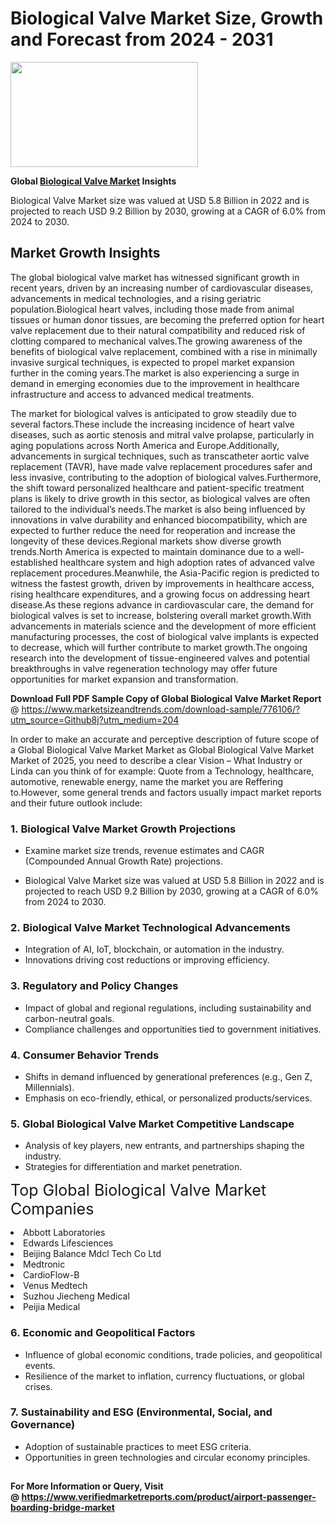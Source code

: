 <H1>Biological Valve Market Size, Growth and Forecast from 2024 - 2031</H1><img class="aligncenter size-medium wp-image-584254" src="https://thirdeyenews.in/wp-content/uploads/2024/09/Global-Market-Research-300x168.jpeg" alt="" width="300" height="168" /><p><strong>Global&nbsp;<a href="https://www.marketsizeandtrends.com/download-sample/776106/?utm_source=Github8j?utm_medium=204">Biological Valve Market</a> Insights</strong></p><p>Biological Valve Market size was valued at USD 5.8 Billion in 2022 and is projected to reach USD 9.2 Billion by 2030, growing at a CAGR of 6.0% from 2024 to 2030.</p><p><h2>Market Growth Insights</h2> <p>The global biological valve market has witnessed significant growth in recent years, driven by an increasing number of cardiovascular diseases, advancements in medical technologies, and a rising geriatric population.Biological heart valves, including those made from animal tissues or human donor tissues, are becoming the preferred option for heart valve replacement due to their natural compatibility and reduced risk of clotting compared to mechanical valves.The growing awareness of the benefits of biological valve replacement, combined with a rise in minimally invasive surgical techniques, is expected to propel market expansion further in the coming years.The market is also experiencing a surge in demand in emerging economies due to the improvement in healthcare infrastructure and access to advanced medical treatments.</p> <p>The market for biological valves is anticipated to grow steadily due to several factors.These include the increasing incidence of heart valve diseases, such as aortic stenosis and mitral valve prolapse, particularly in aging populations across North America and Europe.Additionally, advancements in surgical techniques, such as transcatheter aortic valve replacement (TAVR), have made valve replacement procedures safer and less invasive, contributing to the adoption of biological valves.Furthermore, the shift toward personalized healthcare and patient-specific treatment plans is likely to drive growth in this sector, as biological valves are often tailored to the individual’s needs.The market is also being influenced by innovations in valve durability and enhanced biocompatibility, which are expected to further reduce the need for reoperation and increase the longevity of these devices.Regional markets show diverse growth trends.North America is expected to maintain dominance due to a well-established healthcare system and high adoption rates of advanced valve replacement procedures.Meanwhile, the Asia-Pacific region is predicted to witness the fastest growth, driven by improvements in healthcare access, rising healthcare expenditures, and a growing focus on addressing heart disease.As these regions advance in cardiovascular care, the demand for biological valves is set to increase, bolstering overall market growth.With advancements in materials science and the development of more efficient manufacturing processes, the cost of biological valve implants is expected to decrease, which will further contribute to market growth.The ongoing research into the development of tissue-engineered valves and potential breakthroughs in valve regeneration technology may offer future opportunities for market expansion and transformation.<p><span class=""><strong>Download Full PDF Sample Copy of Global Biological Valve Market Report</strong> @ <a href="https://www.marketsizeandtrends.com/download-sample/776106/?utm_source=Github8j?utm_medium=204" target="_blank">https://www.marketsizeandtrends.com/download-sample/776106/?utm_source=Github8j?utm_medium=204</a></span></p><p>In order to make an accurate and perceptive description of future scope of a Global&nbsp;Biological Valve Market Market as Global&nbsp;Biological Valve Market Market of 2025, you need to describe a clear Vision &ndash; What Industry or Linda can you think of for example: Quote from a Technology, healthcare, automotive, renewable energy, name the market you are Reffering to.However, some general trends and factors usually impact market reports and their future outlook include:</p><h3>1.&nbsp;<strong>Biological Valve Market Growth Projections</strong></h3><ul><li>Examine market size trends, revenue estimates and CAGR (Compounded Annual Growth Rate) projections.</li><li><p>Biological Valve Market size was valued at USD 5.8 Billion in 2022 and is projected to reach USD 9.2 Billion by 2030, growing at a CAGR of 6.0% from 2024 to 2030.</p></li></ul><h3>2.&nbsp;<strong>Biological Valve Market Technological Advancements</strong></h3><ul><li>Integration of AI, IoT, blockchain, or automation in the industry.</li><li>Innovations driving cost reductions or improving efficiency.</li></ul><h3>3.&nbsp;<strong>Regulatory and Policy Changes</strong></h3><ul><li>Impact of global and regional regulations, including sustainability and carbon-neutral goals.</li><li>Compliance challenges and opportunities tied to government initiatives.</li></ul><h3>4.&nbsp;<strong>Consumer Behavior Trends</strong></h3><ul><li>Shifts in demand influenced by generational preferences (e.g., Gen Z, Millennials).</li><li>Emphasis on eco-friendly, ethical, or personalized products/services.</li></ul><h3>5.&nbsp;<strong>Global Biological Valve Market Competitive Landscape</strong></h3><ul><li>Analysis of key players, new entrants, and partnerships shaping the industry.</li><li>Strategies for differentiation and market penetration.</li></ul><p data-pm-slice="1 1 []"><span style="color: inherit; font-family: inherit; font-size: 25px;">Top Global Biological Valve Market Companies</span></p><div class="" data-test-id=""><p><li>Abbott Laboratories</li><li> Edwards Lifesciences</li><li> Beijing Balance Mdcl Tech Co Ltd</li><li> Medtronic</li><li> CardioFlow-B</li><li> Venus Medtech</li><li> Suzhou Jiecheng Medical</li><li> Peijia Medical</li></p></div><h3>6.&nbsp;<strong>Economic and Geopolitical Factors</strong></h3><ul><li>Influence of global economic conditions, trade policies, and geopolitical events.</li><li>Resilience of the market to inflation, currency fluctuations, or global crises.</li></ul><h3>7.&nbsp;<strong>Sustainability and ESG (Environmental, Social, and Governance)</strong></h3><ul><li>Adoption of sustainable practices to meet ESG criteria.</li><li>Opportunities in green technologies and circular economy principles.</li></ul><h2><strong style="font-size: 14px;">For More Information or Query, Visit @&nbsp;</strong><a style="background-color: #ffffff; font-size: 14px;" href="https://www.marketsizeandtrends.com/report/biological-valve-market/" target="_blank">https://www.verifiedmarketreports.com/product/airport-passenger-boarding-bridge-market</a></h2>